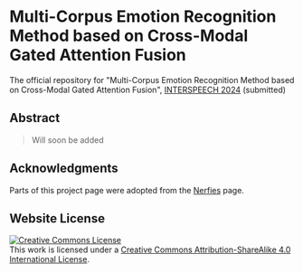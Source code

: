 # Multi-Corpus Emotion Recognition Method based on Cross-Modal Gated Attention Fusion

The official repository for "Multi-Corpus Emotion Recognition Method based on Cross-Modal Gated Attention Fusion", [INTERSPEECH 2024](https://interspeech2024.org/) (submitted)

## Abstract

> Will soon be added

## Acknowledgments

Parts of this project page were adopted from the [Nerfies](https://nerfies.github.io/) page.

## Website License

<a rel="license" href="http://creativecommons.org/licenses/by-sa/4.0/"><img alt="Creative Commons License" style="border-width:0" src="https://i.creativecommons.org/l/by-sa/4.0/88x31.png" /></a><br />This work is licensed under a <a rel="license" href="http://creativecommons.org/licenses/by-sa/4.0/">Creative Commons Attribution-ShareAlike 4.0 International License</a>.
